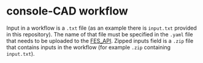 # console-CAD workflow



Input in a workflow is a `.txt` file (as an example there is `input.txt` provided in this repository). The name of that file must be specified in the `.yaml` file that needs to be uploaded to the [FES_API](https://github.com/Andreja28/FES-API). Zipped inputs field is a `.zip` file that contains inputs in the workflow (for example `.zip` containing `input.txt`). 
